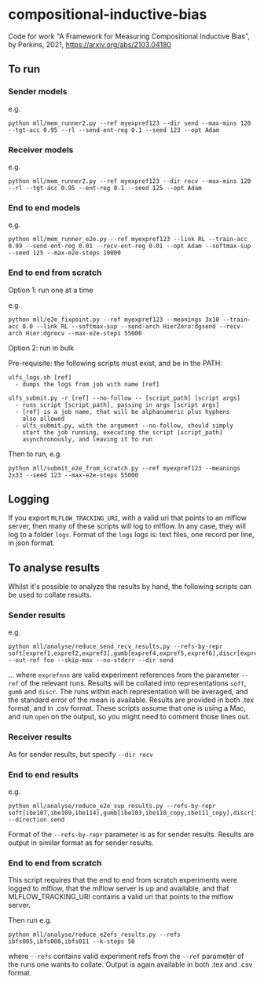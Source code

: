 # compositional-inductive-bias
Code for work "A Framework for Measuring Compositional Inductive Bias", by Perkins, 2021, https://arxiv.org/abs/2103.04180

## To run

### Sender models

e.g.
```
python mll/mem_runner2.py --ref myexpref123 --dir send --max-mins 120 --tgt-acc 0.95 --rl --send-ent-reg 0.1 --seed 123 --opt Adam
```

### Receiver models

e.g.
```
python mll/mem_runner2.py --ref myexpref123 --dir recv --max-mins 120 --rl --tgt-acc 0.95 --ent-reg 0.1 --seed 125 --opt Adam
```

### End to end models

e.g.
```
python mll/mem_runner_e2e.py --ref myexpref123 --link RL --train-acc 0.99 --send-ent-reg 0.01 --recv-ent-reg 0.01 --opt Adam --softmax-sup --seed 125 --max-e2e-steps 10000
```

### End to end from scratch

Option 1: run one at a time

e.g.
```
python mll/e2e_fixpoint.py --ref myexpref123 --meanings 3x10 --train-acc 0.0 --link RL --softmax-sup --send-arch HierZero:dgsend --recv-arch Hier:dgrecv --max-e2e-steps 55000
```

Option 2: run in bulk

Pre-requisite: the following scripts must exist, and be in the PATH:
```
ulfs_logs.sh [ref]
  - dumps the logs from job with name [ref]

ulfs_submit.py -r [ref] --no-follow -- [script_path] [script args]
  - runs script [script_path], passing in args [script args]
  - [ref] is a job name, that will be alphanumeric plus hyphens
    also allowed
  - ulfs_submit.py, with the argument --no-follow, should simply
    start the job running, executing the script [script_path]
    asynchronously, and leaving it to run
```

Then to run, e.g.
```
python mll/submit_e2e_from_scratch.py --ref myexpref123 --meanings 2x33 --seed 123 --max-e2e-steps 55000
```

## Logging

If you export `MLFLOW_TRACKING_URI`, with a valid uri that points to an mlflow server, then many of these scripts will log to mlflow. In any case, they will log to a folder `logs`. Format of the `logs` logs is: text files, one record per line, in json format.

## To analyse results

Whilst it's possible to analyze the results by hand, the following scripts can be used to collate results.

### Sender results

e.g.
```
python mll/analyse/reduce_send_recv_results.py --refs-by-repr soft[expref1,expref2,expref3],gumb[expref4,expref5,expref6],discr[expref7,expref8,expref9] --out-ref foo --skip-max --no-stderr --dir send
```
... where `exprefnnn` are valid experiment references from the parameter `--ref` of the relevant runs. Results will be collated into representations `soft`, `gumb` and `discr`. The runs within each representation will be averaged, and the standard error of the mean is available. Results are provided in both .tex format, and in .csv format. These scripts assume that one is using a Mac, and run `open` on the output, so you might need to comment those lines out.

### Receiver results

As for sender results, but specify `--dir recv`

### End to end results

e.g.
```
python mll/analyse/reduce_e2e_sup_results.py --refs-by-repr soft[ibe107,ibe109,ibe114],gumb[ibe103,ibe110_copy,ibe111_copy],discr[ibe105,ibe112,ibe113] --direction send
```
Format of the `--refs-by-repr` parameter is as for sender results. Results are output in similar format as for sender results.

### End to end from scratch

This script requires that the end to end from scratch experiments were logged to mlflow, that the mlflow server is up and available, and that MLFLOW_TRACKING_URI contains a valid uri that points to the mlflow server.

Then run e.g.
```
python mll/analyse/reduce_e2efs_results.py --refs ibfs005,ibfs008,ibfs011 --k-steps 50
```
where `--refs` contains valid experiment refs from the `--ref` parameter of the runs one wants to collate. Output is again available in both .tex and .csv format.
